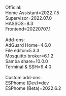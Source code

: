 Official:<br>
Home Assistant=2022.7.5<br>
Supervisor=2022.07.0<br>
HASSOS=8.3<br>
Frontend=20220707.1<br>
<br>
Add-ons:<br>
AdGuard Home=4.6.0<br>
File editor=5.3.3<br>
Mosquitto broker=6.1.2<br>
Samba share=10.0.0<br>
Terminal & SSH=9.4.0<br>
<br>
Custom add-ons:<br>
ESPhome (Dev)=dev<br>
ESPhome (Beta)=2022.6.2
